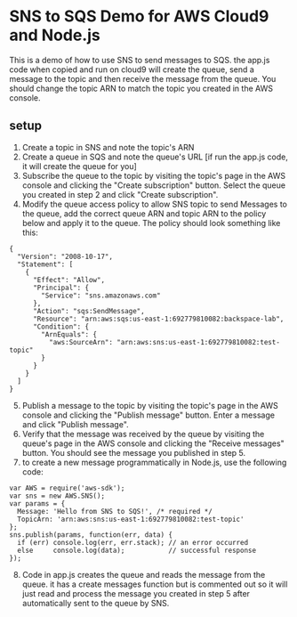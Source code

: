 # SNS to SQS Demo for AWS Cloud9 and Node.js 
This is a demo of how to use SNS to send messages to SQS. the app.js code when copied and run on cloud9 will create the queue, send a message to the topic and then receive the message from the queue. You should change the topic ARN to match the topic you created in the AWS console.

## setup
1. Create a topic in SNS and note the topic's ARN
2. Create a queue in SQS and note the queue's URL [if run the app.js code, it will create the queue for you]
3. Subscribe the queue to the topic by visiting the topic's page in the AWS console and clicking the "Create subscription" button. Select the queue you created in step 2 and click "Create subscription".
4. Modify the queue access policy to allow SNS topic to send Messages to the queue, add the correct queue ARN and topic ARN to the policy below and apply it to the queue. The policy should look something like this: 
````
{
  "Version": "2008-10-17",
  "Statement": [
    {
      "Effect": "Allow",
      "Principal": {
        "Service": "sns.amazonaws.com"
      },
      "Action": "sqs:SendMessage",
      "Resource": "arn:aws:sqs:us-east-1:692779810082:backspace-lab",
      "Condition": {
        "ArnEquals": {
          "aws:SourceArn": "arn:aws:sns:us-east-1:692779810082:test-topic"
        }
      }
    }
  ]
}
````
5. Publish a message to the topic by visiting the topic's page in the AWS console and clicking the "Publish message" button. Enter a message and click "Publish message".
6. Verify that the message was received by the queue by visiting the queue's page in the AWS console and clicking the "Receive messages" button. You should see the message you published in step 5.
7. to create a new message programmatically in Node.js, use the following code:
````
var AWS = require('aws-sdk');
var sns = new AWS.SNS();
var params = {
  Message: 'Hello from SNS to SQS!', /* required */
  TopicArn: 'arn:aws:sns:us-east-1:692779810082:test-topic'
};
sns.publish(params, function(err, data) {
  if (err) console.log(err, err.stack); // an error occurred
  else     console.log(data);           // successful response
});
````
8. Code in app.js creates the queue and reads the message from the queue. it has a create messages function but is commented out so it will just read and process the message you created in step 5 after automatically sent to the queue by SNS.
